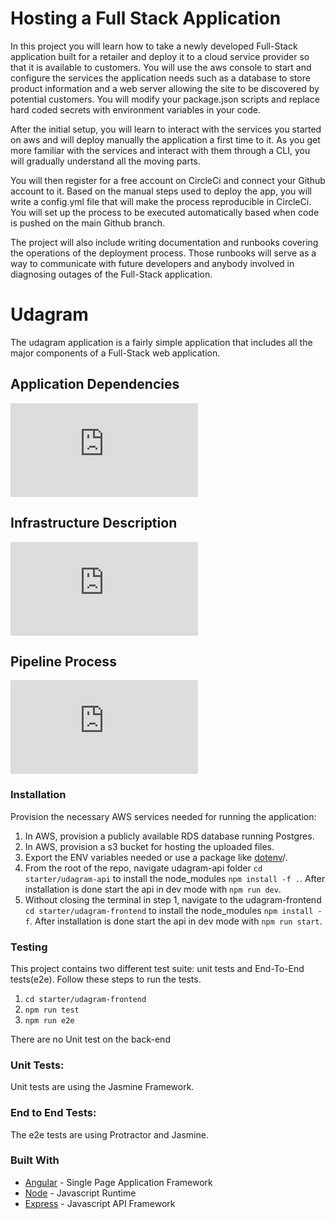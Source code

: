 # Hosting a Full Stack Application

In this project you will learn how to take a newly developed Full-Stack application built for a retailer and deploy it to a cloud service provider so that it is available to customers. You will use the aws console to start and configure the services the application needs such as a database to store product information and a web server allowing the site to be discovered by potential customers. You will modify your package.json scripts and replace hard coded secrets with environment variables in your code.

After the initial setup, you will learn to interact with the services you started on aws and will deploy manually the application a first time to it. As you get more familiar with the services and interact with them through a CLI, you will gradually understand all the moving parts.

You will then register for a free account on CircleCi and connect your Github account to it. Based on the manual steps used to deploy the app, you will write a config.yml file that will make the process reproducible in CircleCi. You will set up the process to be executed automatically based when code is pushed on the main Github branch.

The project will also include writing documentation and runbooks covering the operations of the deployment process. Those runbooks will serve as a way to communicate with future developers and anybody involved in diagnosing outages of the Full-Stack application.

# Udagram

  The udagram application is a fairly simple application that includes all the major components of a Full-Stack web application.

## Application Dependencies

![app-dep](https://github.com/ishanlal/udagram/blob/main/documentation/app-dependencies.md)

## Infrastructure Description
![infra](https://github.com/ishanlal/udagram/blob/main/documentation/infrastructure-description.md)

## Pipeline Process
![pipeline](https://github.com/ishanlal/udagram/blob/main/documentation/pipeline-process.md)

### Installation

  Provision the necessary AWS services needed for running the application:

 1. In AWS, provision a publicly available RDS database running Postgres.
 2. In AWS, provision a s3 bucket for hosting the uploaded files.
 3. Export the ENV variables needed or use a package like [dotenv](https://www.npmjs.com/package/dotenv)/.
 4. From the root of the repo, navigate udagram-api folder `cd starter/udagram-api` to install the node_modules `npm install -f .`. After installation is done start the api in dev mode with `npm run dev`.
 5. Without closing the terminal in step 1, navigate to the udagram-frontend `cd starter/udagram-frontend` to install the node_modules `npm install -f`. After installation is done start the api in dev mode with `npm run start`.

### Testing

 This project contains two different test suite: unit tests and End-To-End tests(e2e). Follow these steps to run the tests.

 1. `cd starter/udagram-frontend`
 2. `npm run test`
 3. `npm run e2e`

 There are no Unit test on the back-end

### Unit Tests:

 Unit tests are using the Jasmine Framework.

### End to End Tests:

 The e2e tests are using Protractor and Jasmine.

### Built With

 - [Angular](https://angular.io/) - Single Page Application Framework
 - [Node](https://nodejs.org) - Javascript Runtime
 - [Express](https://expressjs.com/) - Javascript API Framework
